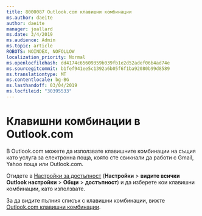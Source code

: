 ```yaml
---
title: 8000087 Outlook.com клавишни комбинации
ms.author: daeite
author: daeite
manager: joallard
ms.date: 3/4/2019
ms.audience: Admin
ms.topic: article
ROBOTS: NOINDEX, NOFOLLOW
localization_priority: Normal
ms.openlocfilehash: dd4174c65609359b039fb1e2d52adef06b4ad74e
ms.sourcegitcommit: b1fef941ee5c1392a6b05f6f1ba92080b99d8589
ms.translationtype: MT
ms.contentlocale: bg-BG
ms.lasthandoff: 03/04/2019
ms.locfileid: "30395533"
---
```

# <a name="keyboard-shortcuts-in-outlookcom"></a>Клавишни комбинации в Outlook.com

В Outlook.com можете да използвате клавишните комбинации на същия като услуга за електронна поща, която сте свикнали да работи с Gmail, Yahoo поща или Outlook.com.

Отидете в [Настройки за достъпност](https://go.microsoft.com/fwlink/?linkid=2080840) (**Настройки** > **видите всички Outlook настройки** > **Общи** > **достъпност**) и да изберете кои клавишни комбинации, като използвате.

За да видите пълния списък с клавишни комбинации, вижте [Outlook.com клавишни комбинации](https://support.office.com/article/708d907e-4398-4fc6-9a9a-4fc72bccec16).